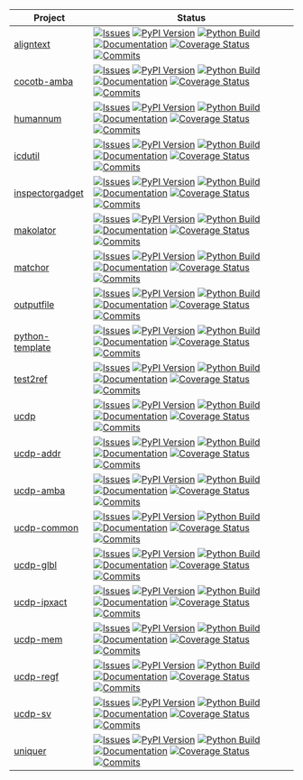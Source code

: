<!--

# Run './test.sh' to update this file!

MAKO TEMPLATE BEGIN

<%def name="overview()">\
<%
from subprocess import run
from pathlib import Path

project_paths = run(["git", "ws", "info", "project-paths"], capture_output=True).stdout.decode('utf-8').splitlines()
names = sorted([Path(path).name for path in project_paths if Path(path).name != "main"])
%>\
|Project|Status|
|---|---|
% for name in names:
| [${name}](https://github.com/nbiotcloud/${name}) | [![Issues](https://img.shields.io/github/issues/nbiotcloud/${name})](https://github.com/nbiotcloud/${name}/issues) [![PyPI Version](https://badge.fury.io/py/${name}.svg)](https://badge.fury.io/py/${name}) [![Python Build](https://github.com/nbiotcloud/${name}/actions/workflows/main.yml/badge.svg)](https://github.com/nbiotcloud/${name}/actions/workflows/main.yml) [![Documentation](https://readthedocs.org/projects/${name}/badge/?version=stable)](https://${name}.readthedocs.io/en/stable/?badge=stable) [![Coverage Status](https://coveralls.io/repos/github/nbiotcloud/${name}/badge.svg?branch=main)](https://coveralls.io/github/nbiotcloud/${name}?branch=main) [![Commits](https://img.shields.io/github/commits-since/nbiotcloud/${name}/latest.svg)](https://github.com/nbiotcloud/${name}/releases) |
% endfor
</%def>

MAKO TEMPLATE END 
-->


<!-- GENERATE INPLACE BEGIN overview()> -->
|Project|Status|
|---|---|
| [aligntext](https://github.com/nbiotcloud/aligntext) | [![Issues](https://img.shields.io/github/issues/nbiotcloud/aligntext)](https://github.com/nbiotcloud/aligntext/issues) [![PyPI Version](https://badge.fury.io/py/aligntext.svg)](https://badge.fury.io/py/aligntext) [![Python Build](https://github.com/nbiotcloud/aligntext/actions/workflows/main.yml/badge.svg)](https://github.com/nbiotcloud/aligntext/actions/workflows/main.yml) [![Documentation](https://readthedocs.org/projects/aligntext/badge/?version=stable)](https://aligntext.readthedocs.io/en/stable/?badge=stable) [![Coverage Status](https://coveralls.io/repos/github/nbiotcloud/aligntext/badge.svg?branch=main)](https://coveralls.io/github/nbiotcloud/aligntext?branch=main) [![Commits](https://img.shields.io/github/commits-since/nbiotcloud/aligntext/latest.svg)](https://github.com/nbiotcloud/aligntext/releases) |
| [cocotb-amba](https://github.com/nbiotcloud/cocotb-amba) | [![Issues](https://img.shields.io/github/issues/nbiotcloud/cocotb-amba)](https://github.com/nbiotcloud/cocotb-amba/issues) [![PyPI Version](https://badge.fury.io/py/cocotb-amba.svg)](https://badge.fury.io/py/cocotb-amba) [![Python Build](https://github.com/nbiotcloud/cocotb-amba/actions/workflows/main.yml/badge.svg)](https://github.com/nbiotcloud/cocotb-amba/actions/workflows/main.yml) [![Documentation](https://readthedocs.org/projects/cocotb-amba/badge/?version=stable)](https://cocotb-amba.readthedocs.io/en/stable/?badge=stable) [![Coverage Status](https://coveralls.io/repos/github/nbiotcloud/cocotb-amba/badge.svg?branch=main)](https://coveralls.io/github/nbiotcloud/cocotb-amba?branch=main) [![Commits](https://img.shields.io/github/commits-since/nbiotcloud/cocotb-amba/latest.svg)](https://github.com/nbiotcloud/cocotb-amba/releases) |
| [humannum](https://github.com/nbiotcloud/humannum) | [![Issues](https://img.shields.io/github/issues/nbiotcloud/humannum)](https://github.com/nbiotcloud/humannum/issues) [![PyPI Version](https://badge.fury.io/py/humannum.svg)](https://badge.fury.io/py/humannum) [![Python Build](https://github.com/nbiotcloud/humannum/actions/workflows/main.yml/badge.svg)](https://github.com/nbiotcloud/humannum/actions/workflows/main.yml) [![Documentation](https://readthedocs.org/projects/humannum/badge/?version=stable)](https://humannum.readthedocs.io/en/stable/?badge=stable) [![Coverage Status](https://coveralls.io/repos/github/nbiotcloud/humannum/badge.svg?branch=main)](https://coveralls.io/github/nbiotcloud/humannum?branch=main) [![Commits](https://img.shields.io/github/commits-since/nbiotcloud/humannum/latest.svg)](https://github.com/nbiotcloud/humannum/releases) |
| [icdutil](https://github.com/nbiotcloud/icdutil) | [![Issues](https://img.shields.io/github/issues/nbiotcloud/icdutil)](https://github.com/nbiotcloud/icdutil/issues) [![PyPI Version](https://badge.fury.io/py/icdutil.svg)](https://badge.fury.io/py/icdutil) [![Python Build](https://github.com/nbiotcloud/icdutil/actions/workflows/main.yml/badge.svg)](https://github.com/nbiotcloud/icdutil/actions/workflows/main.yml) [![Documentation](https://readthedocs.org/projects/icdutil/badge/?version=stable)](https://icdutil.readthedocs.io/en/stable/?badge=stable) [![Coverage Status](https://coveralls.io/repos/github/nbiotcloud/icdutil/badge.svg?branch=main)](https://coveralls.io/github/nbiotcloud/icdutil?branch=main) [![Commits](https://img.shields.io/github/commits-since/nbiotcloud/icdutil/latest.svg)](https://github.com/nbiotcloud/icdutil/releases) |
| [inspectorgadget](https://github.com/nbiotcloud/inspectorgadget) | [![Issues](https://img.shields.io/github/issues/nbiotcloud/inspectorgadget)](https://github.com/nbiotcloud/inspectorgadget/issues) [![PyPI Version](https://badge.fury.io/py/inspectorgadget.svg)](https://badge.fury.io/py/inspectorgadget) [![Python Build](https://github.com/nbiotcloud/inspectorgadget/actions/workflows/main.yml/badge.svg)](https://github.com/nbiotcloud/inspectorgadget/actions/workflows/main.yml) [![Documentation](https://readthedocs.org/projects/inspectorgadget/badge/?version=stable)](https://inspectorgadget.readthedocs.io/en/stable/?badge=stable) [![Coverage Status](https://coveralls.io/repos/github/nbiotcloud/inspectorgadget/badge.svg?branch=main)](https://coveralls.io/github/nbiotcloud/inspectorgadget?branch=main) [![Commits](https://img.shields.io/github/commits-since/nbiotcloud/inspectorgadget/latest.svg)](https://github.com/nbiotcloud/inspectorgadget/releases) |
| [makolator](https://github.com/nbiotcloud/makolator) | [![Issues](https://img.shields.io/github/issues/nbiotcloud/makolator)](https://github.com/nbiotcloud/makolator/issues) [![PyPI Version](https://badge.fury.io/py/makolator.svg)](https://badge.fury.io/py/makolator) [![Python Build](https://github.com/nbiotcloud/makolator/actions/workflows/main.yml/badge.svg)](https://github.com/nbiotcloud/makolator/actions/workflows/main.yml) [![Documentation](https://readthedocs.org/projects/makolator/badge/?version=stable)](https://makolator.readthedocs.io/en/stable/?badge=stable) [![Coverage Status](https://coveralls.io/repos/github/nbiotcloud/makolator/badge.svg?branch=main)](https://coveralls.io/github/nbiotcloud/makolator?branch=main) [![Commits](https://img.shields.io/github/commits-since/nbiotcloud/makolator/latest.svg)](https://github.com/nbiotcloud/makolator/releases) |
| [matchor](https://github.com/nbiotcloud/matchor) | [![Issues](https://img.shields.io/github/issues/nbiotcloud/matchor)](https://github.com/nbiotcloud/matchor/issues) [![PyPI Version](https://badge.fury.io/py/matchor.svg)](https://badge.fury.io/py/matchor) [![Python Build](https://github.com/nbiotcloud/matchor/actions/workflows/main.yml/badge.svg)](https://github.com/nbiotcloud/matchor/actions/workflows/main.yml) [![Documentation](https://readthedocs.org/projects/matchor/badge/?version=stable)](https://matchor.readthedocs.io/en/stable/?badge=stable) [![Coverage Status](https://coveralls.io/repos/github/nbiotcloud/matchor/badge.svg?branch=main)](https://coveralls.io/github/nbiotcloud/matchor?branch=main) [![Commits](https://img.shields.io/github/commits-since/nbiotcloud/matchor/latest.svg)](https://github.com/nbiotcloud/matchor/releases) |
| [outputfile](https://github.com/nbiotcloud/outputfile) | [![Issues](https://img.shields.io/github/issues/nbiotcloud/outputfile)](https://github.com/nbiotcloud/outputfile/issues) [![PyPI Version](https://badge.fury.io/py/outputfile.svg)](https://badge.fury.io/py/outputfile) [![Python Build](https://github.com/nbiotcloud/outputfile/actions/workflows/main.yml/badge.svg)](https://github.com/nbiotcloud/outputfile/actions/workflows/main.yml) [![Documentation](https://readthedocs.org/projects/outputfile/badge/?version=stable)](https://outputfile.readthedocs.io/en/stable/?badge=stable) [![Coverage Status](https://coveralls.io/repos/github/nbiotcloud/outputfile/badge.svg?branch=main)](https://coveralls.io/github/nbiotcloud/outputfile?branch=main) [![Commits](https://img.shields.io/github/commits-since/nbiotcloud/outputfile/latest.svg)](https://github.com/nbiotcloud/outputfile/releases) |
| [python-template](https://github.com/nbiotcloud/python-template) | [![Issues](https://img.shields.io/github/issues/nbiotcloud/python-template)](https://github.com/nbiotcloud/python-template/issues) [![PyPI Version](https://badge.fury.io/py/python-template.svg)](https://badge.fury.io/py/python-template) [![Python Build](https://github.com/nbiotcloud/python-template/actions/workflows/main.yml/badge.svg)](https://github.com/nbiotcloud/python-template/actions/workflows/main.yml) [![Documentation](https://readthedocs.org/projects/python-template/badge/?version=stable)](https://python-template.readthedocs.io/en/stable/?badge=stable) [![Coverage Status](https://coveralls.io/repos/github/nbiotcloud/python-template/badge.svg?branch=main)](https://coveralls.io/github/nbiotcloud/python-template?branch=main) [![Commits](https://img.shields.io/github/commits-since/nbiotcloud/python-template/latest.svg)](https://github.com/nbiotcloud/python-template/releases) |
| [test2ref](https://github.com/nbiotcloud/test2ref) | [![Issues](https://img.shields.io/github/issues/nbiotcloud/test2ref)](https://github.com/nbiotcloud/test2ref/issues) [![PyPI Version](https://badge.fury.io/py/test2ref.svg)](https://badge.fury.io/py/test2ref) [![Python Build](https://github.com/nbiotcloud/test2ref/actions/workflows/main.yml/badge.svg)](https://github.com/nbiotcloud/test2ref/actions/workflows/main.yml) [![Documentation](https://readthedocs.org/projects/test2ref/badge/?version=stable)](https://test2ref.readthedocs.io/en/stable/?badge=stable) [![Coverage Status](https://coveralls.io/repos/github/nbiotcloud/test2ref/badge.svg?branch=main)](https://coveralls.io/github/nbiotcloud/test2ref?branch=main) [![Commits](https://img.shields.io/github/commits-since/nbiotcloud/test2ref/latest.svg)](https://github.com/nbiotcloud/test2ref/releases) |
| [ucdp](https://github.com/nbiotcloud/ucdp) | [![Issues](https://img.shields.io/github/issues/nbiotcloud/ucdp)](https://github.com/nbiotcloud/ucdp/issues) [![PyPI Version](https://badge.fury.io/py/ucdp.svg)](https://badge.fury.io/py/ucdp) [![Python Build](https://github.com/nbiotcloud/ucdp/actions/workflows/main.yml/badge.svg)](https://github.com/nbiotcloud/ucdp/actions/workflows/main.yml) [![Documentation](https://readthedocs.org/projects/ucdp/badge/?version=stable)](https://ucdp.readthedocs.io/en/stable/?badge=stable) [![Coverage Status](https://coveralls.io/repos/github/nbiotcloud/ucdp/badge.svg?branch=main)](https://coveralls.io/github/nbiotcloud/ucdp?branch=main) [![Commits](https://img.shields.io/github/commits-since/nbiotcloud/ucdp/latest.svg)](https://github.com/nbiotcloud/ucdp/releases) |
| [ucdp-addr](https://github.com/nbiotcloud/ucdp-addr) | [![Issues](https://img.shields.io/github/issues/nbiotcloud/ucdp-addr)](https://github.com/nbiotcloud/ucdp-addr/issues) [![PyPI Version](https://badge.fury.io/py/ucdp-addr.svg)](https://badge.fury.io/py/ucdp-addr) [![Python Build](https://github.com/nbiotcloud/ucdp-addr/actions/workflows/main.yml/badge.svg)](https://github.com/nbiotcloud/ucdp-addr/actions/workflows/main.yml) [![Documentation](https://readthedocs.org/projects/ucdp-addr/badge/?version=stable)](https://ucdp-addr.readthedocs.io/en/stable/?badge=stable) [![Coverage Status](https://coveralls.io/repos/github/nbiotcloud/ucdp-addr/badge.svg?branch=main)](https://coveralls.io/github/nbiotcloud/ucdp-addr?branch=main) [![Commits](https://img.shields.io/github/commits-since/nbiotcloud/ucdp-addr/latest.svg)](https://github.com/nbiotcloud/ucdp-addr/releases) |
| [ucdp-amba](https://github.com/nbiotcloud/ucdp-amba) | [![Issues](https://img.shields.io/github/issues/nbiotcloud/ucdp-amba)](https://github.com/nbiotcloud/ucdp-amba/issues) [![PyPI Version](https://badge.fury.io/py/ucdp-amba.svg)](https://badge.fury.io/py/ucdp-amba) [![Python Build](https://github.com/nbiotcloud/ucdp-amba/actions/workflows/main.yml/badge.svg)](https://github.com/nbiotcloud/ucdp-amba/actions/workflows/main.yml) [![Documentation](https://readthedocs.org/projects/ucdp-amba/badge/?version=stable)](https://ucdp-amba.readthedocs.io/en/stable/?badge=stable) [![Coverage Status](https://coveralls.io/repos/github/nbiotcloud/ucdp-amba/badge.svg?branch=main)](https://coveralls.io/github/nbiotcloud/ucdp-amba?branch=main) [![Commits](https://img.shields.io/github/commits-since/nbiotcloud/ucdp-amba/latest.svg)](https://github.com/nbiotcloud/ucdp-amba/releases) |
| [ucdp-common](https://github.com/nbiotcloud/ucdp-common) | [![Issues](https://img.shields.io/github/issues/nbiotcloud/ucdp-common)](https://github.com/nbiotcloud/ucdp-common/issues) [![PyPI Version](https://badge.fury.io/py/ucdp-common.svg)](https://badge.fury.io/py/ucdp-common) [![Python Build](https://github.com/nbiotcloud/ucdp-common/actions/workflows/main.yml/badge.svg)](https://github.com/nbiotcloud/ucdp-common/actions/workflows/main.yml) [![Documentation](https://readthedocs.org/projects/ucdp-common/badge/?version=stable)](https://ucdp-common.readthedocs.io/en/stable/?badge=stable) [![Coverage Status](https://coveralls.io/repos/github/nbiotcloud/ucdp-common/badge.svg?branch=main)](https://coveralls.io/github/nbiotcloud/ucdp-common?branch=main) [![Commits](https://img.shields.io/github/commits-since/nbiotcloud/ucdp-common/latest.svg)](https://github.com/nbiotcloud/ucdp-common/releases) |
| [ucdp-glbl](https://github.com/nbiotcloud/ucdp-glbl) | [![Issues](https://img.shields.io/github/issues/nbiotcloud/ucdp-glbl)](https://github.com/nbiotcloud/ucdp-glbl/issues) [![PyPI Version](https://badge.fury.io/py/ucdp-glbl.svg)](https://badge.fury.io/py/ucdp-glbl) [![Python Build](https://github.com/nbiotcloud/ucdp-glbl/actions/workflows/main.yml/badge.svg)](https://github.com/nbiotcloud/ucdp-glbl/actions/workflows/main.yml) [![Documentation](https://readthedocs.org/projects/ucdp-glbl/badge/?version=stable)](https://ucdp-glbl.readthedocs.io/en/stable/?badge=stable) [![Coverage Status](https://coveralls.io/repos/github/nbiotcloud/ucdp-glbl/badge.svg?branch=main)](https://coveralls.io/github/nbiotcloud/ucdp-glbl?branch=main) [![Commits](https://img.shields.io/github/commits-since/nbiotcloud/ucdp-glbl/latest.svg)](https://github.com/nbiotcloud/ucdp-glbl/releases) |
| [ucdp-ipxact](https://github.com/nbiotcloud/ucdp-ipxact) | [![Issues](https://img.shields.io/github/issues/nbiotcloud/ucdp-ipxact)](https://github.com/nbiotcloud/ucdp-ipxact/issues) [![PyPI Version](https://badge.fury.io/py/ucdp-ipxact.svg)](https://badge.fury.io/py/ucdp-ipxact) [![Python Build](https://github.com/nbiotcloud/ucdp-ipxact/actions/workflows/main.yml/badge.svg)](https://github.com/nbiotcloud/ucdp-ipxact/actions/workflows/main.yml) [![Documentation](https://readthedocs.org/projects/ucdp-ipxact/badge/?version=stable)](https://ucdp-ipxact.readthedocs.io/en/stable/?badge=stable) [![Coverage Status](https://coveralls.io/repos/github/nbiotcloud/ucdp-ipxact/badge.svg?branch=main)](https://coveralls.io/github/nbiotcloud/ucdp-ipxact?branch=main) [![Commits](https://img.shields.io/github/commits-since/nbiotcloud/ucdp-ipxact/latest.svg)](https://github.com/nbiotcloud/ucdp-ipxact/releases) |
| [ucdp-mem](https://github.com/nbiotcloud/ucdp-mem) | [![Issues](https://img.shields.io/github/issues/nbiotcloud/ucdp-mem)](https://github.com/nbiotcloud/ucdp-mem/issues) [![PyPI Version](https://badge.fury.io/py/ucdp-mem.svg)](https://badge.fury.io/py/ucdp-mem) [![Python Build](https://github.com/nbiotcloud/ucdp-mem/actions/workflows/main.yml/badge.svg)](https://github.com/nbiotcloud/ucdp-mem/actions/workflows/main.yml) [![Documentation](https://readthedocs.org/projects/ucdp-mem/badge/?version=stable)](https://ucdp-mem.readthedocs.io/en/stable/?badge=stable) [![Coverage Status](https://coveralls.io/repos/github/nbiotcloud/ucdp-mem/badge.svg?branch=main)](https://coveralls.io/github/nbiotcloud/ucdp-mem?branch=main) [![Commits](https://img.shields.io/github/commits-since/nbiotcloud/ucdp-mem/latest.svg)](https://github.com/nbiotcloud/ucdp-mem/releases) |
| [ucdp-regf](https://github.com/nbiotcloud/ucdp-regf) | [![Issues](https://img.shields.io/github/issues/nbiotcloud/ucdp-regf)](https://github.com/nbiotcloud/ucdp-regf/issues) [![PyPI Version](https://badge.fury.io/py/ucdp-regf.svg)](https://badge.fury.io/py/ucdp-regf) [![Python Build](https://github.com/nbiotcloud/ucdp-regf/actions/workflows/main.yml/badge.svg)](https://github.com/nbiotcloud/ucdp-regf/actions/workflows/main.yml) [![Documentation](https://readthedocs.org/projects/ucdp-regf/badge/?version=stable)](https://ucdp-regf.readthedocs.io/en/stable/?badge=stable) [![Coverage Status](https://coveralls.io/repos/github/nbiotcloud/ucdp-regf/badge.svg?branch=main)](https://coveralls.io/github/nbiotcloud/ucdp-regf?branch=main) [![Commits](https://img.shields.io/github/commits-since/nbiotcloud/ucdp-regf/latest.svg)](https://github.com/nbiotcloud/ucdp-regf/releases) |
| [ucdp-sv](https://github.com/nbiotcloud/ucdp-sv) | [![Issues](https://img.shields.io/github/issues/nbiotcloud/ucdp-sv)](https://github.com/nbiotcloud/ucdp-sv/issues) [![PyPI Version](https://badge.fury.io/py/ucdp-sv.svg)](https://badge.fury.io/py/ucdp-sv) [![Python Build](https://github.com/nbiotcloud/ucdp-sv/actions/workflows/main.yml/badge.svg)](https://github.com/nbiotcloud/ucdp-sv/actions/workflows/main.yml) [![Documentation](https://readthedocs.org/projects/ucdp-sv/badge/?version=stable)](https://ucdp-sv.readthedocs.io/en/stable/?badge=stable) [![Coverage Status](https://coveralls.io/repos/github/nbiotcloud/ucdp-sv/badge.svg?branch=main)](https://coveralls.io/github/nbiotcloud/ucdp-sv?branch=main) [![Commits](https://img.shields.io/github/commits-since/nbiotcloud/ucdp-sv/latest.svg)](https://github.com/nbiotcloud/ucdp-sv/releases) |
| [uniquer](https://github.com/nbiotcloud/uniquer) | [![Issues](https://img.shields.io/github/issues/nbiotcloud/uniquer)](https://github.com/nbiotcloud/uniquer/issues) [![PyPI Version](https://badge.fury.io/py/uniquer.svg)](https://badge.fury.io/py/uniquer) [![Python Build](https://github.com/nbiotcloud/uniquer/actions/workflows/main.yml/badge.svg)](https://github.com/nbiotcloud/uniquer/actions/workflows/main.yml) [![Documentation](https://readthedocs.org/projects/uniquer/badge/?version=stable)](https://uniquer.readthedocs.io/en/stable/?badge=stable) [![Coverage Status](https://coveralls.io/repos/github/nbiotcloud/uniquer/badge.svg?branch=main)](https://coveralls.io/github/nbiotcloud/uniquer?branch=main) [![Commits](https://img.shields.io/github/commits-since/nbiotcloud/uniquer/latest.svg)](https://github.com/nbiotcloud/uniquer/releases) |
<!-- GENERATE INPLACE END overview()> -->

